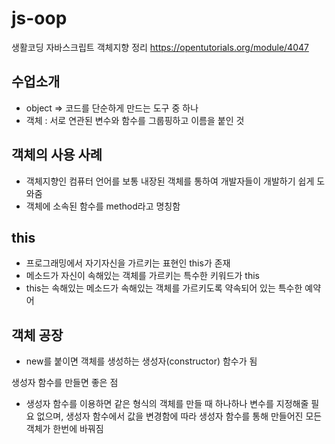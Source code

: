 # js-oop

생활코딩 자바스크립트 객체지향 정리 https://opentutorials.org/module/4047

## 수업소개

- object => 코드를 단순하게 만드는 도구 중 하나
- 객체 : 서로 연관된 변수와 함수를 그룹핑하고 이름을 붙인 것

## 객체의 사용 사례

- 객체지향인 컴퓨터 언어를 보통 내장된 객체를 통하여 개발자들이 개발하기 쉽게 도와줌
- 객체에 소속된 함수를 method라고 명칭함

## this

- 프로그래밍에서 자기자신을 가르키는 표현인 this가 존재
- 메소드가 자신이 속해있는 객체를 가르키는 특수한 키워드가 this
- this는 속해있는 메소드가 속해있는 객체를 가르키도록 약속되어 있는 특수한 예약어

## 객체 공장

- new를 붙이면 객체를 생성하는 생성자(constructor) 함수가 됨

생성자 함수를 만들면 좋은 점

- 생성자 함수를 이용하면 같은 형식의 객체를 만들 때 하나하나 변수를 지정해줄 필요 없으며, 생성자 함수에서 값을 변경함에 따라 생성자 함수를 통해 만들어진 모든 객체가 한번에 바꿔짐
